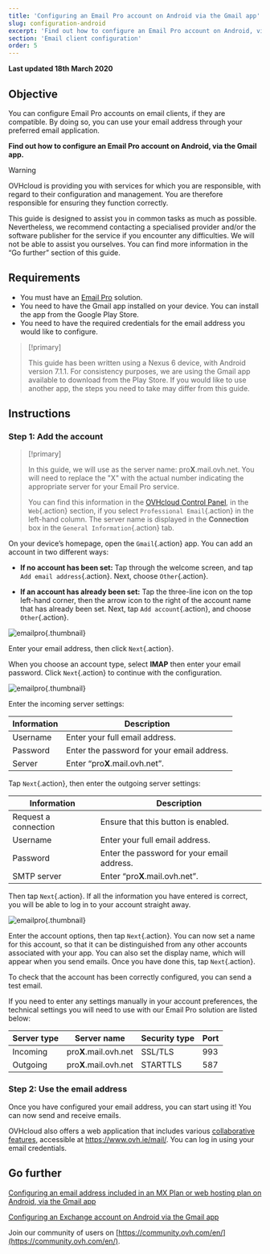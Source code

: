 ```yaml
---
title: 'Configuring an Email Pro account on Android via the Gmail app'
slug: configuration-android
excerpt: 'Find out how to configure an Email Pro account on Android, via the Gmail app'
section: 'Email client configuration'
order: 5
---
```


**Last updated 18th March 2020**

## Objective

You can configure Email Pro accounts on email clients, if they are compatible. By doing so, you can use your email address through your preferred email application.

**Find out how to configure an Email Pro account on Android, via the Gmail app.**

> [!warning]
>OVHcloud is providing you with services for which you are responsible, with regard to their configuration and management. You are therefore responsible for ensuring they function correctly.
>
>This guide is designed to assist you in common tasks as much as possible. Nevertheless, we recommend contacting a specialised provider and/or the software publisher for the service if you encounter any difficulties. We will not be able to assist you ourselves. You can find more information in the “Go further” section of this guide.
>

## Requirements

- You must have an [Email Pro](https://www.ovh.ie/emails/email-pro/) solution.
- You need to have the Gmail app installed on your device. You can install the app from the Google Play Store.
- You need to have the required credentials for the email address you would like to configure.

> [!primary]
>
> This guide has been written using a Nexus 6 device, with Android version 7.1.1. For consistency purposes, we are using the Gmail app available to download from the Play Store. If you would like to use another app, the steps you need to take may differ from this guide.
>

## Instructions

### Step 1: Add the account

> [!primary]
>
> In this guide, we will use as the server name: pro**X**.mail.ovh.net. You will need to replace the "X" with the actual number indicating the appropriate server for your Email Pro service.
> 
> You can find this information in the [OVHcloud Control Panel](https://www.ovh.com/auth/?action=gotomanager), in the `Web`{.action} section, if you select `Professional Email`{.action} in the left-hand column. The server name is displayed in the **Connection** box in the `General Information`{.action} tab.
>

On your device’s homepage, open the `Gmail`{.action} app. You can add an account in two different ways:

- **If no account has been set:** Tap through the welcome screen, and tap `Add email address`{.action}. Next, choose `Other`{.action}. 

- **If an account has already been set:** Tap the three-line icon on the top left-hand corner, then the arrow icon to the right of the account name that has already been set. Next, tap `Add account`{.action}, and choose `Other`{.action}. 

![emailpro](images/configuration-email-pro-gmail-application-android-step1.png){.thumbnail}

Enter your email address, then click `Next`{.action}.

When you choose an account type, select **IMAP** then enter your email password. Click `Next`{.action} to continue with the configuration.

![emailpro](images/configuration-email-pro-gmail-application-android-step2.png){.thumbnail}

Enter the incoming server settings:

|Information|Description| 
|---|---| 
|Username|Enter your full email address.|  
|Password|Enter the password for your email address.|
|Server|Enter “pro**X**.mail.ovh.net”.|

Tap `Next`{.action}, then enter the outgoing server settings:

|Information|Description| 
|---|---| 
|Request a connection|Ensure that this button is enabled.|
|Username|Enter your full email address.|  
|Password|Enter the password for your email address.|
|SMTP server|Enter “pro**X**.mail.ovh.net”.|

Then tap `Next`{.action}. If all the information you have entered is correct, you will be able to log in to your account straight away.

![emailpro](images/configuration-email-pro-gmail-application-android-step3.png){.thumbnail}

Enter the account options, then tap `Next`{.action}. You can now set a name for this account, so that it can be distinguished from any other accounts associated with your app. You can also set the display name, which will appear when you send emails. Once you have done this, tap `Next`{.action}.

To check that the account has been correctly configured, you can send a test email.

If you need to enter any settings manually in your account preferences, the technical settings you will need to use with our Email Pro solution are listed below:

|Server type|Server name|Security type|Port|
|---|---|---|---|
|Incoming|pro**X**.mail.ovh.net|SSL/TLS|993|
|Outgoing|pro**X**.mail.ovh.net|STARTTLS|587|

### Step 2: Use the email address

Once you have configured your email address, you can start using it! You can now send and receive emails.

OVHcloud also offers a web application that includes various [collaborative features](https://www.ovh.ie/emails/), accessible at <https://www.ovh.ie/mail/>. You can log in using your email credentials.

## Go further

[Configuring an email address included in an MX Plan or web hosting plan on Android, via the Gmail app](https://docs.ovh.com/gb/en/emails/configuration-android/)

[Configuring an Exchange account on Android via the Gmail app](https://docs.ovh.com/gb/en/microsoft-collaborative-solutions/exchange_2013_how_to_configure_on_android/)

Join our community of users on [https://community.ovh.com/en/](https://community.ovh.com/en/).